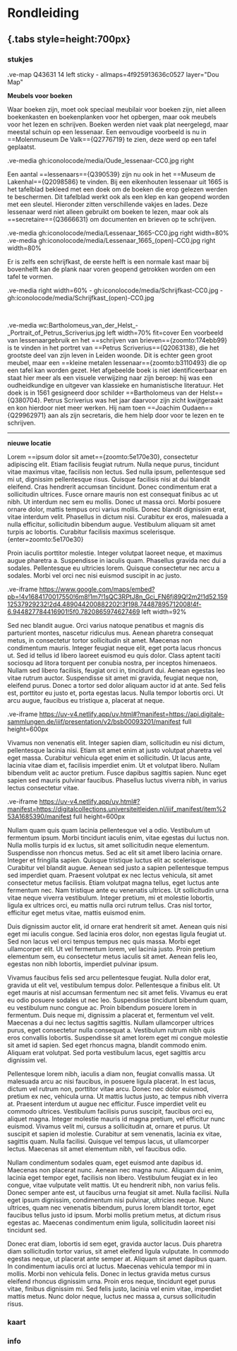 <style>
    #juncture p { padding-left: 50%; }
    #juncture div { background-color: transparent; }
</style>


# Rondleiding

## {.tabs style=height:700px}

### stukjes

.ve-map Q43631 14 left sticky 
    - allmaps=4f925913636c0527 layer="Dou Map"


**Meubels voor boeken**

Waar boeken zijn, moet ook speciaal meubilair voor boeken zijn, niet alleen boekenkasten en boekenplanken voor het opbergen, maar ook meubels voor het lezen en schrijven. Boeken werden niet vaak plat neergelegd, maar meestal schuin op een lessenaar. Een eenvoudige voorbeeld is nu in ==Molenmuseum De Valk=={Q2776719} te zien, deze werd op een tafel geplaatst. 

.ve-media gh:iconolocode/media/Oude_lessenaar-CC0.jpg right

Een aantal ==lessenaars=={Q390539} zijn nu ook in het ==Museum de Lakenhal=={Q2098586} te vinden. Bij een eikenhouten lessenaar uit 1665 is het tafelblad bekleed met een doek om de boeken die erop gelezen werden te beschermen. Dit tafelblad werkt ook als een klep en kan geopend worden met een sleutel. Hieronder zitten verschillende vakjes en lades. Deze lessenaar werd niet alleen gebruikt om boeken te lezen, maar ook als ==secretaire=={Q3666631} om documenten en brieven op te schrijven.

.ve-media gh:iconolocode/media/Lessenaar_1665-CC0.jpg right width=80%
.ve-media gh:iconolocode/media/Lessenaar_1665_(open)-CC0.jpg right width=80%

Er is zelfs een schrijfkast, de eerste helft is een normale kast maar bij bovenhelft kan de plank naar voren geopend getrokken worden om een tafel te vormen.

.ve-media right width=60% 
    - gh:iconolocode/media/Schrijfkast-CC0.jpg 
    - gh:iconolocode/media/Schrijfkast_(open)-CC0.jpg

<p style="color:transparent;">Lorem ipsum...</p>

.ve-media wc:Bartholomeus_van_der_Helst_-_Portrait_of_Petrus_Scriverius.jpg left width=70% fit=cover 
Een voorbeeld van lessenaargebruik en het ==schrijven van brieven=={zoomto:174ebb99} is te vinden in het portret van ==Petrus Scriverius=={Q2063138}, die het grootste deel van zijn leven in Leiden woonde.
Dit is echter geen groot meubel, maar een ==kleine metalen lessenaar=={zoomto:b3110493} die op een tafel kan worden gezet. Het afgebeelde boek is niet identificeerbaar en staat hier meer als een visuele verwijzing naar zijn beroep: hij was een oudheidkundige en uitgever van klassieke en humanistische literatuur. Het doek is in 1561 gesigneerd door schilder ==Bartholomeus van der Helst=={Q380704}. Petrus Scriverius was het jaar daarvoor zijn zicht kwijtgeraakt en kon hierdoor niet meer werken. Hij nam toen ==Joachim Oudaen=={Q29962971} aan als zijn secretaris, die hem hielp door voor te lezen en te schrijven.

---

**nieuwe locatie**

Lorem ==ipsum dolor sit amet=={zoomto:5e170e30}, consectetur adipiscing elit. Etiam facilisis feugiat rutrum. Nulla neque purus, tincidunt vitae maximus vitae, facilisis non lectus. Sed nulla ipsum, pellentesque sed mi ut, dignissim pellentesque risus. Quisque facilisis nisi at dui blandit eleifend. Cras hendrerit accumsan tincidunt. Donec condimentum erat a sollicitudin ultrices. Fusce ornare mauris non est consequat finibus ac ut nibh. Ut interdum nec sem eu mollis. Donec ut massa orci. Morbi posuere ornare dolor, mattis tempus orci varius mollis. Donec blandit dignissim erat, vitae interdum velit. Phasellus in dictum nisi. Curabitur ex eros, malesuada a nulla efficitur, sollicitudin bibendum augue. Vestibulum aliquam sit amet turpis ac lobortis. Curabitur facilisis maximus scelerisque.
{enter=zoomto:5e170e30}

Proin iaculis porttitor molestie. Integer volutpat laoreet neque, et maximus augue pharetra a. Suspendisse in iaculis quam. Phasellus gravida nec dui a sodales. Pellentesque eu ultricies lorem. Quisque consectetur nec arcu a sodales. Morbi vel orci nec nisi euismod suscipit in ac justo.

.ve-iframe https://www.google.com/maps/embed?pb=!4v1684170017550!6m8!1m7!1sQC3RPtJ8n_Gci_FN6fj89Q!2m2!1d52.15912537929232!2d4.489044200882202!3f198.74487895712008!4f-6.944827784416901!5f0.7820865974627469 left width=92%

Sed nec blandit augue. Orci varius natoque penatibus et magnis dis parturient montes, nascetur ridiculus mus. Aenean pharetra consequat metus, in consectetur tortor sollicitudin sit amet. Maecenas non condimentum mauris. Integer feugiat neque elit, eget porta lacus rhoncus ut. Sed id tellus id libero laoreet euismod eu quis dolor. Class aptent taciti sociosqu ad litora torquent per conubia nostra, per inceptos himenaeos. Nullam sed libero facilisis, feugiat orci in, tincidunt dui. Aenean egestas leo vitae rutrum auctor. Suspendisse sit amet mi gravida, feugiat neque non, eleifend purus. Donec a tortor sed dolor aliquam auctor id at ante. Sed felis est, porttitor eu justo et, porta egestas lacus. Nulla tempor lobortis orci. Ut arcu augue, faucibus eu tristique a, placerat at neque.

.ve-iframe https://uv-v4.netlify.app/uv.html#?manifest=https://api.digitale-sammlungen.de/iiif/presentation/v2/bsb00093201/manifest full height=600px


Vivamus non venenatis elit. Integer sapien diam, sollicitudin eu nisi dictum, pellentesque lacinia nisi. Etiam sit amet enim at justo volutpat pharetra vel eget massa. Curabitur vehicula eget enim et sollicitudin. Ut lacus ante, lacinia vitae diam et, facilisis imperdiet enim. Ut et volutpat libero. Nullam bibendum velit ac auctor pretium. Fusce dapibus sagittis sapien. Nunc eget sapien sed mauris pulvinar faucibus. Phasellus luctus viverra nibh, in varius lectus consectetur vitae.

.ve-iframe https://uv-v4.netlify.app/uv.html#?manifest=https://digitalcollections.universiteitleiden.nl/iiif_manifest/item%253A1685390/manifest full height=600px

Nullam quam quis quam lacinia pellentesque vel a odio. Vestibulum ut fermentum ipsum. Morbi tincidunt iaculis enim, vitae egestas dui luctus non. Nulla mollis turpis id ex luctus, sit amet sollicitudin neque elementum. Suspendisse non rhoncus metus. Sed ac elit sit amet libero lacinia ornare. Integer et fringilla sapien. Quisque tristique luctus elit ac scelerisque. Curabitur vel blandit augue. Aenean sed justo a sapien pellentesque tempus sed imperdiet quam. Praesent volutpat ex nec lectus vehicula, sit amet consectetur metus facilisis. Etiam volutpat magna tellus, eget luctus ante fermentum nec. Nam tristique ante eu venenatis ultrices. Ut sollicitudin urna vitae neque viverra vestibulum. Integer pretium, mi et molestie lobortis, ligula ex ultrices orci, eu mattis nulla orci rutrum tellus. Cras nisl tortor, efficitur eget metus vitae, mattis euismod enim.

Duis dignissim auctor elit, id ornare erat hendrerit sit amet. Aenean quis nisi eget mi iaculis congue. Sed lacinia eros dolor, non egestas ligula feugiat ut. Sed non lacus vel orci tempus tempus nec quis massa. Morbi eget ullamcorper elit. Ut vel fermentum lorem, vel lacinia justo. Proin pretium elementum sem, eu consectetur metus iaculis sit amet. Aenean felis leo, egestas non nibh lobortis, imperdiet pulvinar ipsum.

Vivamus faucibus felis sed arcu pellentesque feugiat. Nulla dolor erat, gravida ut elit vel, vestibulum tempus dolor. Pellentesque a finibus elit. Ut eget mauris at nisl accumsan fermentum nec sit amet felis. Vivamus eu erat eu odio posuere sodales ut nec leo. Suspendisse tincidunt bibendum quam, eu vestibulum nunc congue ac. Proin bibendum posuere lorem in fermentum. Duis neque mi, dignissim a placerat et, fermentum vel velit. Maecenas a dui nec lectus sagittis sagittis. Nullam ullamcorper ultrices purus, eget consectetur nulla consequat a. Vestibulum rutrum nibh quis eros convallis lobortis. Suspendisse sit amet lorem eget mi congue molestie sit amet id sapien. Sed eget rhoncus magna, blandit commodo enim. Aliquam erat volutpat. Sed porta vestibulum lacus, eget sagittis arcu dignissim vel.

Pellentesque lorem nibh, iaculis a diam non, feugiat convallis massa. Ut malesuada arcu ac nisi faucibus, in posuere ligula placerat. In est lacus, dictum vel rutrum non, porttitor vitae arcu. Donec nec dolor euismod, pretium ex nec, vehicula urna. Ut mattis luctus justo, ac tempus nibh viverra at. Praesent interdum ut augue nec efficitur. Fusce imperdiet velit eu commodo ultrices. Vestibulum facilisis purus suscipit, faucibus orci eu, aliquet magna. Integer molestie mauris id magna pretium, vel efficitur nunc euismod. Vivamus velit mi, cursus a sollicitudin at, ornare et purus. Ut suscipit et sapien id molestie. Curabitur at sem venenatis, lacinia ex vitae, sagittis quam. Nulla facilisi. Quisque vel tempus lacus, ut ullamcorper lectus. Maecenas sit amet elementum nibh, vel faucibus odio.

Nullam condimentum sodales quam, eget euismod ante dapibus id. Maecenas non placerat nunc. Aenean nec magna nunc. Aliquam dui enim, lacinia eget tempor eget, facilisis non libero. Vestibulum feugiat ex in leo congue, vitae vulputate velit mattis. Ut eu hendrerit nibh, non varius felis. Donec semper ante est, ut faucibus urna feugiat sit amet. Nulla facilisi. Nulla eget ipsum dignissim, condimentum nisi pulvinar, ultricies neque. Nunc ultrices, quam nec venenatis bibendum, purus lorem blandit tortor, eget faucibus tellus justo id ipsum. Morbi mollis pretium metus, at dictum risus egestas ac. Maecenas condimentum enim ligula, sollicitudin laoreet nisi tincidunt sed.

Donec erat diam, lobortis id sem eget, gravida auctor lacus. Duis pharetra diam sollicitudin tortor varius, sit amet eleifend ligula vulputate. In commodo egestas neque, ut placerat ante semper at. Aliquam sit amet dapibus quam. In condimentum iaculis orci at luctus. Maecenas vehicula tempor mi in mollis. Morbi non vehicula felis. Donec in lectus gravida metus cursus eleifend rhoncus dignissim urna. Proin eros neque, tincidunt eget purus vitae, finibus dignissim mi. Sed felis justo, lacinia vel enim vitae, imperdiet mattis metus. Nunc dolor neque, luctus nec massa a, cursus sollicitudin risus.

### kaart




### info

